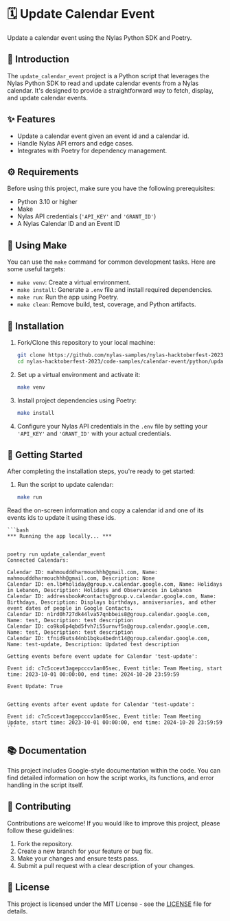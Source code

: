 # 🗓️ Update Calendar Event 

Update a calendar event using the Nylas Python SDK and Poetry.

## 📜 Introduction

The `update_calendar_event` project is a Python script that leverages the Nylas Python SDK to read and update calendar events from a Nylas calendar. It's designed to provide a straightforward way to fetch, display, and update calendar events.

## ✨ Features

- Update a calendar event given an event id and a calendar id.
- Handle Nylas API errors and edge cases.
- Integrates with Poetry for dependency management.

## ⚙️ Requirements

Before using this project, make sure you have the following prerequisites:

- Python 3.10 or higher
- Make
- Nylas API credentials (`'API_KEY'` and `'GRANT_ID'`)
- A Nylas Calendar ID and an Event ID

## 🔧 Using Make

You can use the `make` command for common development tasks. Here are some useful targets:

- `make venv`: Create a virtual environment.
- `make install`: Generate a `.env` file and install required dependencies.
- `make run`: Run the app using Poetry.
- `make clean`: Remove build, test, coverage, and Python artifacts.

## 🚀 Installation

1. Fork/Clone this repository to your local machine:

    ```bash
    git clone https://github.com/nylas-samples/nylas-hacktoberfest-2023.git
    cd nylas-hacktoberfest-2023/code-samples/calendar-event/python/update_calendar_event
    ```

1. Set up a virtual environment and activate it:

    ```bash
    make venv
    ```

1. Install project dependencies using Poetry:

    ```bash
    make install
    ```

1. Configure your Nylas API credentials in the `.env` file by setting your `'API_KEY'` and `'GRANT_ID'`  with your actual credentials.

## 🏁 Getting Started

After completing the installation steps, you're ready to get started:

1. Run the script to update calendar:

    ```bash
    make run
    ```

Read the on-screen information and copy a calendar id and one of its events ids to update it using these ids.

    ```bash
    *** Running the app locally... ***


    poetry run update_calendar_event
    Connected Calendars:

    Calendar ID: mahmoudddharmouchhh@gmail.com, Name: mahmoudddharmouchhh@gmail.com, Description: None
    Calendar ID: en.lb#holiday@group.v.calendar.google.com, Name: Holidays in Lebanon, Description: Holidays and Observances in Lebanon
    Calendar ID: addressbook#contacts@group.v.calendar.google.com, Name: Birthdays, Description: Displays birthdays, anniversaries, and other event dates of people in Google Contacts.
    Calendar ID: n1rd0h727dk44lva57qnbbeis8@group.calendar.google.com, Name: test, Description: test description
    Calendar ID: co9ko6p4qbd5fvh7i55urnvf5s@group.calendar.google.com, Name: test, Description: test description
    Calendar ID: tfnid9uts44nb1bqku4bednt14@group.calendar.google.com, Name: test-update, Description: Updated test description

    Getting events before event update for Calendar 'test-update':

    Event id: c7c5ccevt3agepcccv1an05sec, Event title: Team Meeting, start time: 2023-10-01 00:00:00, end time: 2024-10-20 23:59:59

    Event Update: True


    Getting events after event update for Calendar 'test-update':

    Event id: c7c5ccevt3agepcccv1an05sec, Event title: Team Meeting Update, start time: 2023-10-01 00:00:00, end time: 2024-10-20 23:59:59
    ```

## 📚 Documentation

This project includes Google-style documentation within the code. You can find detailed information on how the script works, its functions, and error handling in the script itself.

## 🤝 Contributing

Contributions are welcome! If you would like to improve this project, please follow these guidelines:

1. Fork the repository.
2. Create a new branch for your feature or bug fix.
3. Make your changes and ensure tests pass.
4. Submit a pull request with a clear description of your changes.

## 📄 License

This project is licensed under the MIT License - see the [LICENSE](LICENSE) file for details.
